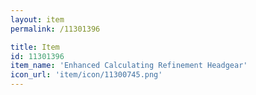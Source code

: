 ```yaml
---
layout: item
permalink: /11301396

title: Item
id: 11301396
item_name: 'Enhanced Calculating Refinement Headgear'
icon_url: 'item/icon/11300745.png'
---
```

